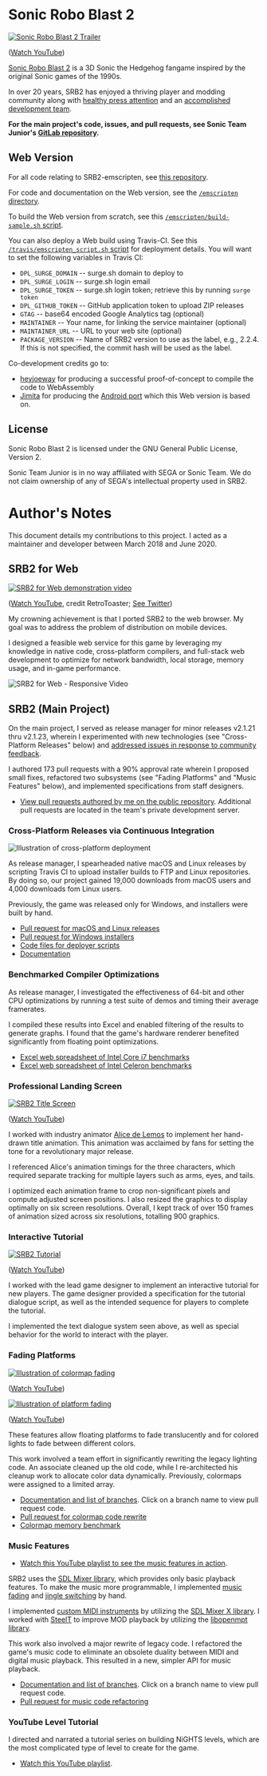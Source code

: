 # Sonic Robo Blast 2

[![Sonic Robo Blast 2 Trailer](https://github.com/mazmazz/SRB2-emscripten/raw/main/.portfolio/srb2-trailer.gif)](https://www.youtube.com/watch?v=Ia097A0pKNM)

([Watch YouTube](https://www.youtube.com/watch?v=Ia097A0pKNM))


[Sonic Robo Blast 2](https://srb2.org/) is a 3D Sonic the Hedgehog fangame inspired by the original
Sonic games of the 1990s.

In over 20 years, SRB2 has enjoyed a thriving player and modding community
along with [healthy press attention](https://gizmodo.com/the-fan-made-sonic-game-that-wont-die-1784015622)
and an [accomplished development team](http://wiki.srb2.org/wiki/Sonic_Team_Junior).

**For the main project's code, issues, and pull requests, see Sonic Team Junior's [GitLab repository](https://git.do.srb2.org/STJr/SRB2).**

## Web Version

For all code relating to SRB2-emscripten, see [this repository](https://github.com/mazmazz/SRB2/tree/emscripten-ver0).

For code and documentation on the Web version, see the [`/emscripten` directory](https://github.com/mazmazz/SRB2/tree/emscripten-ver0/emscripten). 

To build the Web version from scratch, see this [`/emscripten/build-sample.sh` script](https://github.com/mazmazz/SRB2/blob/emscripten-ver0/emscripten/build-sample.sh).

You can also deploy a Web build using Travis-CI. See this [`/travis/emscripten_script.sh` script](https://github.com/mazmazz/SRB2/blob/emscripten-ver0/travis/emscripten_script.sh) for deployment details. You will
want to set the following variables in Travis CI:

* `DPL_SURGE_DOMAIN` -- surge.sh domain to deploy to
* `DPL_SURGE_LOGIN` -- surge.sh login email
* `DPL_SURGE_TOKEN` -- surge.sh login token; retrieve this by running `surge token`
* `DPL_GITHUB_TOKEN` -- GitHub application token to upload ZIP releases
* `GTAG` -- base64 encoded Google Analytics tag (optional)
* `MAINTAINER` -- Your name, for linking the service maintainer (optional)
* `MAINTAINER_URL` -- URL to your web site (optional)
* `PACKAGE_VERSION` -- Name of SRB2 version to use as the label, e.g., 2.2.4. If this is not specified, the commit hash will be used as the label.

Co-development credits go to:

* [heyjoeway](https://github.com/heyjoeway) for producing a successful proof-of-concept to compile the code to WebAssembly
* [Jimita](https://github.com/Jimita) for producing the [Android port](https://github.com/Jimita/SRB2/tree/android-port-next) which this Web version is based on.

## License

Sonic Robo Blast 2 is licensed under the GNU General Public License, Version 2.

Sonic Team Junior is in no way affiliated with SEGA or Sonic Team. We do not claim ownership of any of SEGA's intellectual property used in SRB2.

# Author's Notes

This document details my contributions to this project. I acted as a maintainer and developer between
March 2018 and June 2020. 

## SRB2 for Web

[![SRB2 for Web demonstration video](https://github.com/mazmazz/SRB2-emscripten/raw/main/.portfolio/srb2-web.gif)](https://www.youtube.com/watch?v=cr6wUse4eGk) 

([Watch YouTube](https://www.youtube.com/watch?v=cr6wUse4eGk), credit RetroToaster; [See Twitter](https://twitter.com/digimazmazz/status/1274025864704004108))

My crowning achievement is that I ported SRB2 to the web browser. My goal was to address the problem of distribution on mobile devices. 

I designed a feasible web service for this game by leveraging my knowledge in native code, cross-platform compilers, and full-stack web development to optimize for network bandwidth, local storage, memory usage, and in-game performance.

![SRB2 for Web - Responsive Video](https://github.com/mazmazz/SRB2-emscripten/raw/main/.portfolio/srb2-responsive.gif)

## SRB2 (Main Project)

On the main project, I served as release manager for minor releases v2.1.21 thru v2.1.23,
wherein I experimented with new technologies (see "Cross-Platform Releases" below) and 
[addressed issues in response to community feedback](https://git.do.srb2.org/STJr/SRB2/issues/38).

I authored 173 pull requests with a 90% approval rate wherein I proposed small fixes, refactored two subsystems (see "Fading Platforms" and "Music Features" below), and implemented specifications from staff designers. 

* [View pull requests authored by me on the public repository](https://git.do.srb2.org/STJr/SRB2/merge_requests?scope=all&utf8=%E2%9C%93&state=all&author_username=mazmazz_). Additional pull requests are located in the team's private development server.

### Cross-Platform Releases via Continuous Integration

![Illustration of cross-platform deployment](https://github.com/mazmazz/SRB2-emscripten/raw/main/.portfolio/DeployerOSXExample.png)

As release manager, I spearheaded native macOS and Linux releases by scripting Travis CI to
upload installer builds to FTP and Linux repositories. By doing so, our project gained 19,000 downloads
from macOS users and 4,000 downloads fom Linux users.

Previously, the game was released only for Windows, and installers were built by hand.

* [Pull request for macOS and Linux releases](https://git.do.srb2.org/KartKrew/Kart-Public/merge_requests/8)
* [Pull request for Windows installers](https://git.do.srb2.org/KartKrew/Kart-Public/merge_requests/7)
* [Code files for deployer scripts](https://github.com/STJr/Kart-Public/tree/7806c43ecff710b000cb224b7408e763fdff7a98/deployer)
* [Documentation](http://wiki.srb2.org/wiki/User:Digiku/Cross-platform_deployment)

### Benchmarked Compiler Optimizations

As release manager, I investigated the effectiveness of 64-bit and other CPU optimizations by running a test suite
of demos and timing their average framerates. 

I compiled these results into Excel and enabled filtering of the results to generate graphs. I found that the
game's hardware renderer benefited significantly from floating point optimizations.

* [Excel web spreadsheet of Intel Core i7 benchmarks](https://1drv.ms/x/s!AsVXpI8zaxfAjbE2_os5Ymr_0UBB5g?e=9n8BaD)
* [Excel web spreadsheet of Intel Celeron benchmarks](https://1drv.ms/x/s!AsVXpI8zaxfAjbE0JgIfT4O6VwRGHQ?e=64m1n1)

### Professional Landing Screen

[![SRB2 Title Screen](https://github.com/mazmazz/SRB2-emscripten/raw/main/.portfolio/srb2-title.gif)](https://www.youtube.com/watch?v=BGfIGuc9viA)

([Watch YouTube](https://www.youtube.com/watch?v=BGfIGuc9viA))

I worked with industry animator [Alice de Lemos](https://twitter.com/AliceAlacroix) to implement her hand-drawn title animation.
This animation was acclaimed by fans for setting the tone for a revolutionary major release.

I referenced Alice's animation timings for the three characters, which required separate tracking for multiple layers such as
arms, eyes, and tails.

I optimized each animation frame to crop non-significant pixels and compute adjusted screen positions.
I also resized the graphics to display optimally on six screen resolutions. Overall, I kept track of
over 150 frames of animation sized across six resolutions, totalling 900 graphics.

### Interactive Tutorial

[![SRB2 Tutorial](https://github.com/mazmazz/SRB2-emscripten/raw/main/.portfolio/srb2-tutorial.gif)](https://www.youtube.com/watch?v=N8nv23OcQ40)

([Watch YouTube](https://www.youtube.com/watch?v=N8nv23OcQ40))

I worked with the lead game designer to implement an interactive tutorial for new players. The
game designer provided a specification for the tutorial dialogue script, as well as the intended
sequence for players to complete the tutorial.

I implemented the text dialogue system seen above, as well as special behavior for the world
to interact with the player.

### Fading Platforms

[![Illustration of colormap fading](https://github.com/mazmazz/SRB2-emscripten/raw/main/.portfolio/srb2-colormap.gif)](https://youtu.be/xuIWzMJX0_c)

([Watch YouTube](https://youtu.be/xuIWzMJX0_c))

[![Illustration of platform fading](https://github.com/mazmazz/SRB2-emscripten/raw/main/.portfolio/srb2-fading.gif)](https://www.youtube.com/watch?v=L6h5f3h3B3s)

([Watch YouTube](https://www.youtube.com/watch?v=L6h5f3h3B3s))

These features allow floating platforms to fade translucently and for colored lights to fade between
different colors.

This work involved a team effort in significantly rewriting the legacy lighting code.
An associate cleaned up the old code, while I re-architected his cleanup work to allocate color data dynamically.
Previously, colormaps were assigned to a limited array.

* [Documentation and list of branches](https://github.com/mazmazz/SRB2/wiki/Fade-FOF-Test). Click on a branch name to view pull request code.
* [Pull request for colormap code rewrite](https://github.com/STJr/SRB2/compare/SRB2_release_2.1.21...mazmazz:public-colormap-overhaul)
* [Colormap memory benchmark](https://youtu.be/qYQD5juqlPc)

### Music Features

* [Watch this YouTube playlist to see the music features in action](https://www.youtube.com/watch?v=DMB5qy3dMEU&index=4&list=PLVIEmOPX_YO1sFlGCLZA1Q-ujL30rTM3b).

SRB2 uses the [SDL Mixer library](https://github.com/SDL-mirror/SDL_mixer), which provides only basic playback features. To make the music more programmable, I implemented [music fading](https://www.youtube.com/watch?v=QSBjUThemKI&list=PLVIEmOPX_YO1sFlGCLZA1Q-ujL30rTM3b&t=0s&index=3) and [jingle switching](https://www.youtube.com/watch?v=1KNtCrbQ-Zo&list=PLVIEmOPX_YO1sFlGCLZA1Q-ujL30rTM3b&t=0s&index=4) by hand.

I implemented [custom MIDI instruments](https://www.youtube.com/watch?v=DMB5qy3dMEU&list=PLVIEmOPX_YO1sFlGCLZA1Q-ujL30rTM3b&t=0s&index=5) by utilizing the [SDL Mixer X library](https://github.com/WohlSoft/SDL-Mixer-X). I worked with [SteelT](https://github.com/SteelT) to improve MOD playback by utilizing the [libopenmpt library](https://github.com/OpenMPT/openmpt).

This work also involved a major rewrite of legacy code. I refactored the game's music code to eliminate
an obsolete duality between MIDI and digital music playback. This resulted in a new, simpler API for music playback.

* [Documentation and list of branches](https://github.com/mazmazz/SRB2/wiki/MusicPlus-Test). Click on a branch name to view pull request code.
* [Pull request for music code refactoring](https://git.do.srb2.org/STJr/SRB2/merge_requests/278)

### YouTube Level Tutorial

I directed and narrated a tutorial series on building NiGHTS levels, which are the most complicated
type of level to create for the game.

* [Watch this YouTube playlist](https://www.youtube.com/watch?v=BnQLd8gxEUM&index=2&list=PLVIEmOPX_YO2IhFaUJapT4zAsGdUkJK8Q&t=0s).
